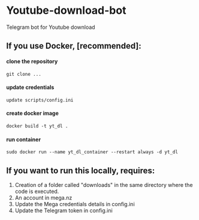 # Youtube-download-bot
Telegram bot for Youtube download

## If you use Docker, [recommended]:
#### clone the repository
```git clone ...``` 

#### update credentials
```update scripts/config.ini``` 

#### create docker image
```docker build -t yt_dl .``` 

#### run container
```sudo docker run --name yt_dl_container --restart always -d yt_dl``` 


## If you want to run this **locally**, requires: 
1. Creation of a folder called "downloads" in the same directory where the code is executed.
2. An account in mega.nz
3. Update the Mega credentials details in config.ini
4. Update the Telegram token in config.ini
